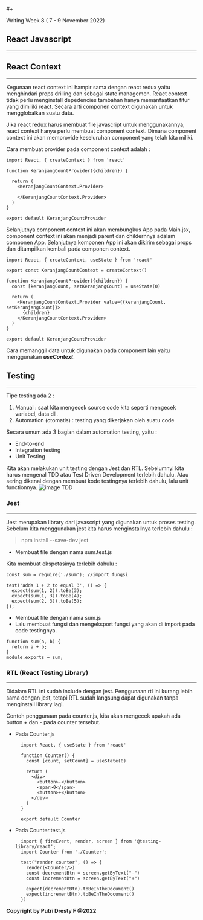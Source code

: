 #+

 Writing Week 8 ( 7 - 9 November 2022)
## React Javascript
---

## React Context
---
Kegunaan react context ini hampir sama dengan react redux yaitu menghindari props drilling dan sebagai state managemen. React context tidak perlu menginstall depedencies tambahan hanya memanfaatkan fitur yang dimiliki react. Secara arti componen context digunakan untuk mengglobalkan suatu data.

Jika react redux harus membuat file javascript untuk menggunakannya, react context hanya perlu membuat component context. Dimana component context ini akan memprovide keseluruhan component yang telah kita miliki.

Cara membuat provider pada component context adalah :
```
import React, { createContext } from 'react'

function KeranjangCountProvider({children}) {

  return (
    <KeranjangCountContext.Provider>
      
    </KeranjangCountContext.Provider>
  )
}

export default KeranjangCountProvider
```

Selanjutnya component context ini akan membungkus App pada Main.jsx, component context ini akan menjadi parent dan childernnya adalam componen App. Selanjutnya komponen App ini akan dikirim sebagai props dan ditampilkan kembali pada componen context.
```
import React, { createContext, useState } from 'react'

export const KeranjangCountContext = createContext()

function KeranjangCountProvider({children}) {
  const [keranjangCount, setKeranjangCount] = useState(0)

  return (
    <KeranjangCountContext.Provider value={{keranjangCount, setKeranjangCount}}>
      {children}
    </KeranjangCountContext.Provider>
  )
}

export default KeranjangCountProvider
```
Cara memanggil data untuk digunakan pada component lain yaitu menggunakan ***useContext***.

## Testing
---
Tipe testing ada 2 :
1. Manual : saat kita mengecek source code kita seperti mengecek variabel, data dll.
2. Automation (otomatis) : testing yang dikerjakan oleh suatu code

Secara umum ada 3 bagian dalam automation testing, yaitu :
- End-to-end 
- Integration testing
- Unit Testing

Kita akan melakukan unit testing dengan Jest dan RTL. Sebelumnyi kita harus mengenal TDD atau Test Driven Development terlebih dahulu. Atau sering dikenal dengan membuat kode testingnya terlebih dahulu, lalu unit functionnya.
![image TDD](https://miro.medium.com/max/1104/0*aU8saa7wKBaRpdFo.png)

### Jest
---
Jest merupakan library dari javascript yang digunakan untuk proses testing. Sebelum kita menggunakan jest kita harus menginstallnya terlebih dahulu : 
> npm install --save-dev jest

- Membuat file dengan nama sum.test.js

Kita membuat ekspetasinya terlebih dahulu :
```
const sum = require('./sum'); //import fungsi

test('adds 1 + 2 to equal 3', () => {
  expect(sum(1, 2)).toBe(3);
  expect(sum(1, 3)).toBe(4);
  expect(sum(2, 3)).toBe(5);
});
```

- Membuat file dengan nama sum.js
- Lalu membuat fungsi dan mengeksport fungsi yang akan di import pada code testingnya.
```
function sum(a, b) {
  return a + b;
}
module.exports = sum;
```

### RTL (React Testing Library)
---
Didalam RTL ini sudah include dengan jest. Penggunaan rtl ini kurang lebih sama dengan jest, tetapi RTL sudah langsung dapat digunakan tanpa menginstall library lagi.

Contoh penggunaan pada counter.js, kita akan mengecek apakah ada button + dan - pada counter tersebut. 

- Pada Counter.js
  ```
    import React, { useState } from 'react'

    function Counter() {
      const [count, setCount] = useState(0)

      return (
        <div>
          <button>-</button>
          <span>0</span>
          <button>+</button>
        </div>
      )
    }

    export default Counter
  ```

- Pada Counter.test.js
  ```
    import { fireEvent, render, screen } from '@testing-library/react';
    import Counter from './Counter';

    test("render counter", () => {
      render(<Counter/>)
      const decrementBtn = screen.getByText("-")
      const incrementBtn = screen.getByText("+")

      expect(decrementBtn).toBeInTheDocument()
      expect(incrementBtn).toBeInTheDocument()
    })

  ```




**Copyright by Putri Dresty F @2022**